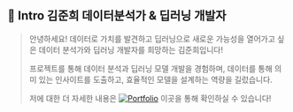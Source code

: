 ## 👋 Intro 김준희 데이터분석가 & 딥러닝 개발자

>안녕하세요! 데이터로 가치를 발견하고 딥러닝으로 새로운 가능성을 열어가고 싶은 데이터 분석가와 딥러닝 개발자를 희망하는 김준희입니다!
>
>프로젝트를 통해 데이터 분석과 딥러닝 모델 개발을 경험하며, 데이터를 통해 의미 있는 인사이트를 도출하고, 효율적인 모델을 설계하는 역량을 길렀습니다.
> 
> 저에 대한 더 자세한 내용은 [![Portfolio](https://img.shields.io/badge/PORTFOLIO-green?style=flat-square)](https://github.com/Kim-Jun-Hee/Portfolio_kjh) 이곳을 통해 확인하실 수 있습니다!
